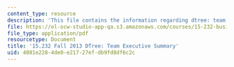 ```yaml
---
content_type: resource
description: 'This file contains the information regarding dtree: team executive summary.'
file: https://ol-ocw-studio-app-qa.s3.amazonaws.com/courses/15-232-business-model-innovation-global-health-in-frontier-markets-fall-2013/4081e2284de0e21727efdb9fd8df6c2c_MIT15_232F13_t3_excsummary.pdf
file_type: application/pdf
resourcetype: Document
title: '15.232 Fall 2013 DTree: Team Executive Summary'
uid: 4081e228-4de0-e217-27ef-db9fd8df6c2c
---
```

